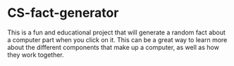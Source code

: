# CS-fact-generator

This is a fun and educational project that will generate a random fact about a computer part when you click on it. This can be a great way to learn more about the different components that make up a computer, as well as how they work together.
 # 